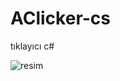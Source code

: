 # AClicker-cs
tıklayıcı c#

![resim](https://media.discordapp.net/attachments/948228636023095326/963484901561229382/unknown.png)
